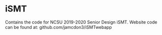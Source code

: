 # iSMT
Contains the code for NCSU 2019-2020 Senior Design iSMT. Website code can be found at: github.com/jamcdon3/iSMTwebapp
